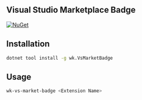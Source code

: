 ## Visual Studio Marketplace Badge

[![NuGet](https://img.shields.io/nuget/v/wk.VsMarketBadge.svg)](https://www.nuget.org/packages/wk.VsMarketBadge)

## Installation

```bash
dotnet tool install -g wk.VsMarketBadge
```

## Usage

```bash
wk-vs-market-badge <Extension Name>
```